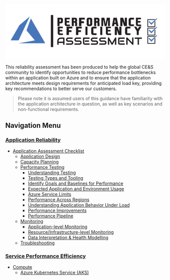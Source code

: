 [![Reliability Assessment](/templates/media/performanceefficiency-icon.png "Performance Efficiency")](#)

This reliability assessment has been produced to help the global CE&S community to identify opportunities to reduce performance bottlenecks within an application built on Azure and to ensure that the application architecture meets design requirements for anticipated load key, providing key recommendations to better serve our customers.

> Please note it is assumed users of this guidance have familiarity with the application architecture in question, as well as key scenarios and non-functional requirements.

## Navigation Menu

### [Application Reliability](./application.md) 
- [Application Assessment Checklist](./application.md#Application-Assessment-Checklist)
  - [Application Design](./application.md#Application-Design)
  - [Capacity Planning](./application.md#Capacity-Planning)
  - [Performance Testing](./application.md#Performance-Testing)
    - [Understanding Testing](./application.md#Understanding-Testing)
    - [Testing Types and Tooling](./application.md#Testing-Types-and-Tooling)
    - [Identify Goals and Baselines for Performance](./application.md#Identify-Goals-and-Baselines-for-Performance)
    - [Expected Application and Environment Usage](./application.md#Expected-Application-and-Environment-Usage)
    - [Azure Service Limits](./application.md#Azure-Service-Limits)
    - [Performance Across Regions](./application.md#Performance-Across-Regions)
    - [Understanding Application Behavior Under Load](./application.md#Understanding-Application-Behavior-Under-Load)
    - [Performance Improvements](./application.md#Performance-Improvements)
    - [Performance Pipeline](./application.md#Performance-Pipeline)
  - [Monitoring](./application.md#Monitoring)
    - [Application-level Monitoring](./application.md#Application-level-Monitoring)
    - [Resource/Infrastructure-level Monitoring](./application.md#Resource/Infrastructure-level-Monitoring)
    - [Data Interpretation & Health Modelling](./application.md#Data-Interpretation-&-Health-Modelling)
  - [Troubleshooting](./application.md#Troubleshooting)


### [Service Performance Efficiency](./service.md)

  - [Compute](./service.md#Compute)
    - [Azure Kubernetes Service (AKS)](./service.md#Azure-Kubernetes-Service-AKS)

